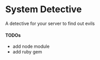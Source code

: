 System Detective
================

A detective for your server to find out evils

#### TODOs

+ add node module
+ add ruby gem

